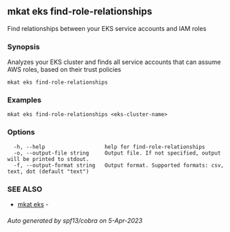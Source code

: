 ## mkat eks find-role-relationships

Find relationships between your EKS service accounts and IAM roles

### Synopsis

Analyzes your EKS cluster and finds all service accounts that can assume AWS roles, based on their trust policies 

```
mkat eks find-role-relationships
```

### Examples

```
mkat eks find-role-relationships <eks-cluster-name>
```

### Options

```
  -h, --help                   help for find-role-relationships
  -o, --output-file string     Output file. If not specified, output will be printed to stdout.
  -f, --output-format string   Output format. Supported formats: csv, text, dot (default "text")
```

### SEE ALSO

* [mkat eks](mkat_eks.md)	 - 

###### Auto generated by spf13/cobra on 5-Apr-2023

